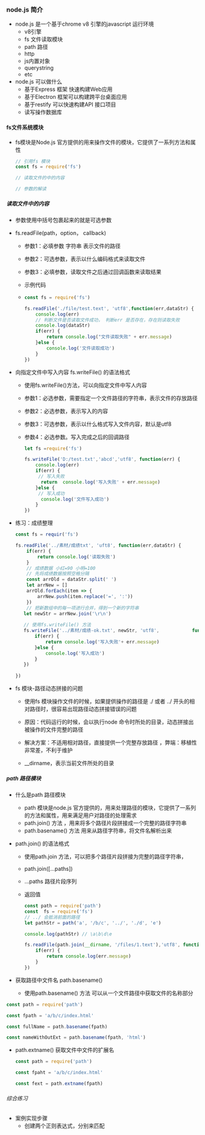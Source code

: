 ### node.js 简介

- node.js 是一个基于chrome v8 引擎的javascript 运行环境
  - v8引擎
  - fs  文件读取模块
  - path 路径
  - http
  - js内置对象
  - querystring
  - etc
- node.js 可以做什么
  - 基于Express 框架 快速构建Web应用
  - 基于Electron 框架可以构建跨平台桌面应用
  - 基于restify 可以快速构建API 接口项目
  - 读写操作数据库


#### fs文件系统模块

- fs模块是Node.js 官方提供的用来操作文件的模块，它提供了一系列方法和属性

  ```javascript
  // 引用fs 模块
  const fs = require('fs') 
  
  // 读取文件的中的内容
  
  // 参数的解读
  
  ```

##### 读取文件中的内容

- 参数使用中括号包裹起来的就是可选参数

- fs.readFile(path，option， callback) 

  - 参数1：必填参数 字符串 表示文件的路径

  - 参数2：可选参数，表示以什么编码格式来读取文件

  - 参数3：必填参数，读取文件之后通过回调函数来读取结果

  - 示例代码

  - ```javascript
    const fs = require('fs')
    
    fs.readFile('./file/test.text', 'utf8',function(err,dataStr) {
        console.log(err)
        // 判断文件是否读取文件成功， 判断err 是否存在，存在则读取失败
        console.log(dataStr)
        if(err) {
            return console.log("文件读取失败" + err.message)
        }else {
            console.log('文件读取成功')
        }
    })
    ```

- 向指定文件中写入内容 fs.writeFile() 的语法格式

  - 使用fs.writeFile()方法，可以向指定文件中写人内容

  - 参数1：必选参数，需要指定一个文件路径的字符串，表示文件的存放路径

  - 参数2：必选参数，表示写入的内容

  - 参数3：可选参数，表示以什么格式写入文件内容，默认是utf8

  - 参数4：必选参数。写入完成之后的回调路径

    ```javascript
    let fs =require('fs')
    
    fs.writeFile('D:/test.txt','abcd','utf8', function(err) {
        console.log(err)
        if(err) {
         // 写入失败   
          return  console.log('写入失败' + err.message)
        }else {
         // 写入成功
          console.log('文件写入成功')
        }
    })  
    ```

    

- 练习：成绩整理

  ```javascript
  const fs = requir('fs')
  
  fs.readFile('../素材/成绩txt', 'uft8', function(err,dataStr) {
      if(err) {
          return console.log('读取失败')
      }
      // 成绩数据 小红=90 小明=100
      // 先将成绩数据按照空格分隔
      const arrOld = dataStr.split(' ')
      let arrNew = []
      arrOld.forEach(item => {
          arrNew.push(item.replace('=', ':'))
      })
      // 把新数组中的每一项进行合并，得到一个新的字符串
     let newStr = arrNew.join('\r\n')
     
     // 使用fs.writeFile() 方法
     fs.writeFile('../素材/成绩-ok.txt', newStr, 'utf8', 			function(err) {
         if(err) {
             return console.log('写入失败'+ err.message)
         }else {
             console.log('写入成功')
         }
     })
      
  })
  ```

  

- fs 模块-路径动态拼接的问题

  - 使用fs 模块操作文件的时候，如果提供操作的路径是 ./ 或者 ../ 开头的相对路径时，很容易出现路径动态拼接错误的问题

  - 原因：代码运行的时候，会以执行node 命令时所处的目录，动态拼接出被操作的文件完整的路径

  - 解决方案：不适用相对路径，直接提供一个完整存放路径 ，弊端：移植性非常差，不利于维护

  - __dirname，表示当前文件所处的目录

    

    

##### path 路径模块

- 什么是path 路径模块
  - path 模块是node.js 官方提供的，用来处理路径的模块，它提供了一系列的方法和属性，用来满足用户对路径的处理需求
  - path.join() 方法 ，用来将多个路径片段拼接成一个完整的路径字符串
  - path.basename() 方法 用来从路径字符串，将文件名解析出来

- path.join() 的语法格式

  - 使用path.join 方法，可以把多个路径片段拼接为完整的路径字符串，

  - path.join([...paths])

  - ...paths<string> 路径片段序列

  - 返回值<string>

    ```javascript
    const path = require('path')
    const  fs = require('fs')
    // ../ 会抵消前面的路径
    let pathStr = path('a', '/b/c', '../', './d', 'e')
    
    console.log(pathStr) // \a\b\d\e
    
    fs.readFile(path.join(__dirname, '/files/1.text'),'utf8', function() {
        if(err) {
            return console.log(err.message)
        }
    })
    
    
    ```

    

- 获取路径中文件名 path.basename()
  - 使用path.basename() 方法 可以从一个文件路径中获取文件的名称部分

```javascript
const path = require('path')

const fpath = 'a/b/c/index.html'

const fullName = path.basename(fpath)

const nameWithOutExt = path.basename(fpath, 'html')
```





- path.extname() 获取文件中文件的扩展名

  ```javascript
  const path = require('path')
  
  const fpaht = 'a/b/c/index.html'
  
  const fext = path.extname(fpath)
  
  ```

###### 综合练习

- 案例实现步骤
  - 创建两个正则表达式，分别来匹配<style> 和 <script>标签
  - 使用fs 模块 读取需要被处理的HTML 文件
  - 自定义resolveCSS 方法 来写入index.css 样式文件
  - 自定义resolveJS 方法 来写入index.js 脚本文件
  - 自定义 resolve HTML方法 来写入index.html 文件



```javascript
const fs =require('fs')

const path = require('path')

// 匹配<style></style> 标签的正则
// \s 表示空白字符 \S 表示非空白字符 * 表示匹配任意次
const regStyle = /<style>[\s\S]*<\/style>/

const regScript = /<script>[\s\S]*<\/script>/

fs.readFile(path.join(__dirname, '../素材/index.html'), 'utf8', function(err, dataStr) {
    if(err) {
        return console.log(err.message)
    }
    // 读取成功后，调对应的三个方法
    resolveCSS(dataStr)
    resolveJS(dataStr)
    resolveHtml(dataStr)
})


function resolveCSS(htmlStr) {
    let r1 = regStyle.exec(htmlStr)
    // 将提取出来的样式字符串进行字符串的replace 替换操作
    let newCSS = r1[0].replace('<style>', '').replace('</style>', '')
    
    fs.readFilr(path.join(__dirname, '/clock/index.css'), newCSS, 'utf8', function(err){
        if(err) {
            return console.log('写入样式文件失败'+ err.message)
        }
        console.log('写人样式文件成功')
    })
    
    
}

function resolveJS(htmlStr) {
    let r1 = regScript.exec(htmlStr)
    // 将提取出来的样式字符串进行字符串的replace 替换操作
    let newJS = r1[0].replace('<script>', '').replace('</script>', '')
    
    fs.readFilr(path.join(__dirname, '/clock/index.js'), newJS, 'utf8', function(err){
        if(err) {
            return console.log('写入JS文件失败'+ err.message)
        }
        console.log('写人JS文件成功')
    })
    
    
}


function resolveHTML(htmlStr) {
    // 将提取出来的样式字符串进行字符串的replace 替换操作
    let newHtml = htmlStr.repalce(regStyle, '<link rel="stylesheet" href="./index.css">').replace(regScript, '<script scr="./index.js"></script>')
    
    fs.readFilr(path.join(__dirname, '/clock/index.html'), newHtml, 'utf8', function(err){
        if(err) {
            return console.log('写入HTML文件失败'+ err.message)
        }
        console.log('写人HTML文件成功')
    })
}
```



##### http 模块

- 什么是客户端，什么是服务端
  - 在网络节点中，负责消费资源的电脑叫做客户端，负责对外提供网络资源的电脑叫做服务器
- http 模块是node.js 官方提供的用来创建web服务器的模块，通过http模块提供的http.createServer() 方法就能方便的把一台普通的电脑变成一台web 服务器，从而对外界提供web资源服务
- 服务器和普通电脑的区别就是服务器上安装了web服务器软件，比如IIS Apache 等，通过安装服务器软件就能把一台普通的电脑变成一台web服务器
- IP地址：IP地址就是互联网上每台计算机的唯一地址，因此IP地址具有唯一性，ip地址的格式，通常用点分十进制，（a.b.c.d）的形式，其中a b c d都是0-255之间的十进制整数，例如 192.168.1.1

- 域名和域名服务器：IP地址能够唯一的标记网络上的计算机，但是IP地址是一长串数字，不直观，而且不便于记忆，于是人们发明了另外一套字符型的地址方案，域名地址，IP地址和域名是一一对应的关系，这份对应的关系存放在一种叫做域名服务器（DNS Domain name server）的电脑中，使用者只需要通过好记忆的域名访问对应的服务器即可，对应的转换工作由域名服务器实现，因此域名服务器就是提供IP地址和域名之间转换的服务器
- 端口号：计算机中端口号，就好像是现实生活中的门牌号一样，通过门牌号，外卖小哥可以在整栋大楼众多房间中准确把外卖送到你手中，同样的道理在一台服务器中可以运行成百上千的web服务，每一web服务都对应一个唯一的端口号，客户端发送过来的网络请求通过端口号可以准确的交给对应的web 服务进行处理
  - 每个端口号不能被多个web服务占用
  - 在实际应用中，url中的80端口可以被省略

###### 创建最基本的web服务器

- 创建web服务器实例

  - 导入http 模块 const http = require('http')

  - 创建web服务器实例 调用http.createServer() 方法，即可创建一个web服务器 const server = http.createServer()

  - 为服务器实例绑定request事件:为服务器实例绑定request 事件，即可监听客户端发送过来的网络请求 server.on('request', (req,res) => {

    })

  - 启动服务器：server.listen(80, () =>{})

```javascript
// server.js
const http = require('http')

const server = http.createdServer()

server.on('request', function(req,res) {
    console.log('visit our web server')
})

server.listen(7337, function() {
    console.log('server runing at http://127.0.0.1:7337')
})

```

- req 请求的对象 ：只要服务器接收到了客户端的请求，就会调用通过server.on() 为服务器绑定的request 事件处理函数，如果想在事件的处理函数中 访问与客户端相关的数据与属性

  ```javascript
  // server.js
  const http = require('http')
  
  const server = http.createdServer()
  
  server.on('request', function(req,res) {
      // 请求的地址路径
      const url = req.url
      // 请求的方法
      const method = req.method
      console.log('visit our web server')
  })
  
  server.listen(7337, function() {
      console.log('server runing at http://127.0.0.1:7337')
  })
  
  
  ```

- res 响应对象：在服务器的request 事件处理函数中，如果想访问与服务器相关的数据与属性，可以使用如下的方式

  ```javascript
  // server.js
  const http = require('http')
  
  const server = http.createdServer()
  
  server.on('request', function(req,res) {
      // 请求的地址路径
      const url = req.url
      // 请求的方法
      const method = req.method
      console.log('visit our web server')
      let str = `Your request url is ${url}, and request method is ${method}`
      // res.end()方法，向客户端响应一些内容
      res.end(str)
  })
  
  server.listen(7337, function() {
      console.log('server runing at http://127.0.0.1:7337')
  })
  ```

  

- 解决中文乱码的问题 res.setHeader('Content-type','text/html; charset=utf-8')

```javascript
server.on('request', function(req,res) {
    // 请求的地址路径
    const url = req.url
    // 请求的方法
    const method = req.method
    console.log('visit our web server')
    let str = `你请求的地址是 ${url},请求方法是 ${method}`
    // 调用res.setHeader()方法解决中文乱码的问题
    res.setHeader('Content-type','text/html; charset=utf-8')
    // res.end()方法，向客户端响应一些内容
    
    res.end(str)
})

```

- 请求不同的url 返回不同的数据

  - 获取请求的url地址

  - 设置默认响应的内容为404 not Found

  - 判断用户请求的是否为/ 或者 /index.html 首页

  - 判断用户请求的是否为/about.html

  -  设置content-type 响应头 防止中文乱码

  - 使用res.end() 把内容响应给客户端

    
